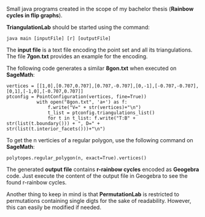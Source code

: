 Small java programs created in the scope of my bachelor thesis (**Rainbow cycles in flip graphs**).

**TriangulationLab** should be started using the command: 
```
java main [inputFile] [r] [outputFile]
```
The **input file** is a text file encoding the point set and all its triangulations. The file **7gon.txt** provides an example for the encoding.

The following code generates a similar **8gon.txt** when executed on **SageMath**:
```
vertices = [[1,0],[0.707,0.707],[0.707,-0.707],[0,-1],[-0.707,-0.707],[0,1],[-1,0],[-0.707,0.707]]
ptconfig = PointConfiguration(vertices, fine=True))
		   with open("8gon.txt", 'a+') as f:
			   f.write("V=" + str(vertices)+"\n")
			   t_list = ptconfig.triangulations_list()
			   for t in t_list: f.write("T:B" + str(list(t.boundary())) + ", D=" + str(list(t.interior_facets()))+"\n")
```

To get the n verticies of a regular polygon, use the following command on **SageMath**:

```
polytopes.regular_polygon(n, exact=True).vertices()
```

The generated **output file** contains **r-rainbow cycles** encoded as **Geogebra** code. Just execute the content of the output file in Geogebra to see the found r-rainbow cycles.


Another thing to keep in mind is that **PermutationLab** is restricted to permutations containing single digts for the sake of readability. However, this can easily be modified if needed.
